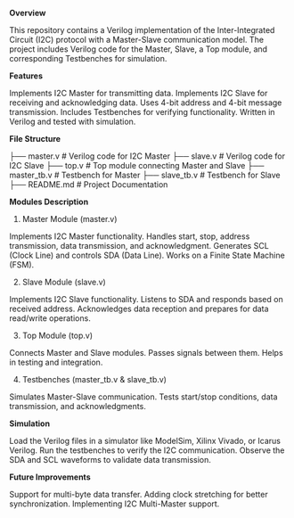 **Overview**

This repository contains a Verilog implementation of the Inter-Integrated Circuit (I2C) protocol with a Master-Slave communication model. The project includes Verilog code for the Master, Slave, a Top module, and corresponding Testbenches for simulation.

**Features**

Implements I2C Master for transmitting data.
Implements I2C Slave for receiving and acknowledging data.
Uses 4-bit address and 4-bit message transmission.
Includes Testbenches for verifying functionality.
Written in Verilog and tested with simulation.

**File Structure**

├── master.v         # Verilog code for I2C Master
├── slave.v          # Verilog code for I2C Slave
├── top.v            # Top module connecting Master and Slave
├── master_tb.v      # Testbench for Master
├── slave_tb.v       # Testbench for Slave
├── README.md        # Project Documentation

**Modules Description**

1. Master Module (master.v)

Implements I2C Master functionality.
Handles start, stop, address transmission, data transmission, and acknowledgment.
Generates SCL (Clock Line) and controls SDA (Data Line).
Works on a Finite State Machine (FSM).

2. Slave Module (slave.v)

Implements I2C Slave functionality.
Listens to SDA and responds based on received address.
Acknowledges data reception and prepares for data read/write operations.

3. Top Module (top.v)

Connects Master and Slave modules.
Passes signals between them.
Helps in testing and integration.

4. Testbenches (master_tb.v & slave_tb.v)

Simulates Master-Slave communication.
Tests start/stop conditions, data transmission, and acknowledgments.

**Simulation**

Load the Verilog files in a simulator like ModelSim, Xilinx Vivado, or Icarus Verilog.
Run the testbenches to verify the I2C communication.
Observe the SDA and SCL waveforms to validate data transmission.

**Future Improvements**

Support for multi-byte data transfer.
Adding clock stretching for better synchronization.
Implementing I2C Multi-Master support.
